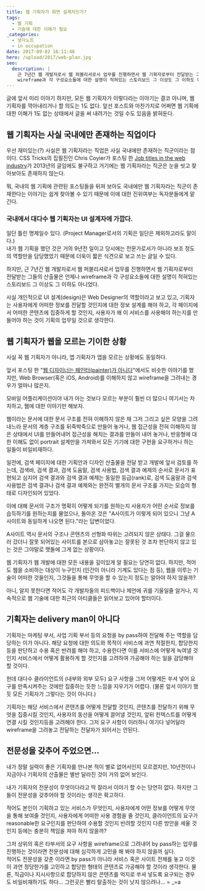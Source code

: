 ```yaml
---
title: 웹 기획자가 화면 설계자인가?
tags:
  - 웹 기획
  - 기술에 대한 이해가 필요
_categories:
  - 생각노트
  - in occupation
date: 2017-09-02 16:11:48
hero: /upload/2017/web-plan.jpg
seo:
  description: |
    근 7년간 웹 개발자로서 웹 퍼블리셔로서 업무를 진행하면서 웹 기획자로부터 전달받는 그들의 산출물은 언제나
    wireframe과 각 구성요소들에 대한 설명이 적혀있는 스토리보드 그 이상도 그 이하도 아니었다.
---
```



글에 앞서 미리 이야기 하지만, 모든 웹 기획자가 이렇다라는 이야기는 결코 아니며, 웹 기획자를
깍아내리거나 할 의도는 1도 없다. 앞선 포스트와 마찬가지로 어쩌면 웹 기획에 대한 이해가 1도 없는
상태에서 글을 써 내려가는 것일 수도 있음을 밝혀둔다.

## 웹 기획자는 사실 국내에만 존재하는 직업이다

우선 재미있는(?) 사실은 웹 기획자라는 직업은 사실 국내에만 존재하는 직군이라는 점이다.
CSS Tricks의 집필진인 Chris Coyier가 포스팅 한 [Job titles in the web industry](https://css-tricks.com/job-titles-in-the-web-industry/)가
2013년의 글임에도 불구하고 거기에는 웹 기획자라는 직군은 눈을 씻고 찾아보아도 존재하지 않는다.

뭐, 국내의 웹 기획에 관련된 포스팅들을 뒤져 보아도 국내에만 웹 기획자라는 직군이 존재한다는
이야기는 쉽게 찾아볼 수 있기 때문에 이에 대한 진위여부는 독자분들에게 맡긴다.

### 국내에서 대다수 웹 기획자는 UI 설계자에 가깝다.

일단 틀린 명제일수 있다. (Project Manager로서의 기획은 일단은 제외하고라도 말이다.) <br>
내가 웹 기획을 했던 것은 거의 9년전 일이고 당시에는 전문가로서가 아니라 보조 정도의 역할만을 담당했었기
때문에 더욱이 짧은 식견으로 보고 쓰는 글일 수 있다.

하지만, 근 7년간 웹 개발자로서 웹 퍼블리셔로서 업무를 진행하면서 웹 기획자로부터 전달받는 그들의
산출물은 언제나 wireframe과 각 구성요소들에 대한 설명이 적혀있는 스토리보드 그 이상도 그
이하도 아니었다.

사실 개인적으로 UI 설계(design)은 Web Designer의 역할이라고 보고 있고, 기획자는 사용자에게 어떠한
정보를 전달할 것인지에 대한 정보 설계를 해야 하고, 각 페이지에서 어떠한 콘텐츠에 집중하게 할 것인지,
사용자가 왜 이 서비스를 사용해야 하는지를 만들어야 하는 것이 기획의 업무일 것으로 생각한다.

## 웹 기획자가 웹을 모르는 기이한 상황

사실 꼭 웹 기획자가 아니라, 앱 기획자가 앱을 모르는 상황에도 동일하다.

앞서 포스팅 한 "[웹 디자이너는 페인터(painter)가 아니다](https://mulder21c.github.io/2017/08/18/designer-is-not-painter/)"에서도
비슷한 이야기를 했지만, Web Browser(혹은 iOS, Android)를 이해하지 않고 wireframe을 그려내는 경우가 얼마나 많은지.

모바일 어플리케이션이야 내가 아는 것보다 모르는 부분이 훨씬 더 많으니 여기서는 차치하고, 웹에 대한
이야기만 해보자.

웹이라는 문서에 대한 문서 구조를 전혀 이해하지 않은 채 그저 그리고 싶은 모양을 그려내느라 문서의
계층 구조를 뒤죽박죽으로 만들어 놓거나, 웹 접근성을 전혀 이해하지 않은 상태에서 UI를 만들어내어
접근성을 해치는 결과를 만들어 내어 놓거나, 반응형에 대한 이해도 없이 portrait 설계만을 가져와서
모든 기기에 대한 구현을 요구하거나 하는 일들이 비일비재하다.

일전에, 검색 페이지에 대한 기획안과 디자인 산출물을 전달 받고 개발에 앞서 검토를 하는데,
검색바, 검색 결과, 검색 도움말, 검색 사용법, 검색 결과 예제의 순서로 문서가 표현되고 심지어 검색 결과와
검색 결과  예제는 동일한 등급(rank)로, 검색 도움말과 검색 사용법은 검색 결과나 검색 결과 예제와는
완전히 별개의 문서 구조를 가지는 모습의 형태로 디자인되어 있었다.

이에 대해 문서의 구조가 명확히 어떻게 되기를 원하는지 사용자가 어떤 순서로 정보를 습득하기를 원하는지를
물었으나, 돌아온 것은 "A사이트가 이렇게 되어 있으니 그냥 A사이트와 동일하게 나오면 된다."라는 답변이었다.

A사이트 역시 문서의 구조나 콘텐츠의 선형화 따위는 고려되지 않은 상태다. 그걸 물으러 갔더니 잘못 되어있는
사이트를 본으로 삼아놓고는 잘못된 것 조차 판단하지 않고 있는 것은 그야말로 맷돌에 그게 없는 상황이다.

웹 기획자가 웹 개발에 대한 모든 내용을 깊이있게 알 필요는 당연히 없다. 하지만, 적어도 웹을 소비하는
대상이 누구인지 (인간이 아니라 기계도 있다는 점 등), 웹을 이루는 기술이 어떠한 것들인지, 그것들을
통해 무엇을 할 수 있는지 정도는 알아야 하지 않을까?

아니, 알지 못한다면 적어도 각 개발자들의 피드백이나 제언에 귀를 기울일줄 알거나, 지속적으로 웹 기술에
대한 최근의 아티클들은 읽어보고 있어야 할터이다.

## 기획자는 delivery man이 아니다

기획자는 마케팅 부서, 사업 기획 부서 등의 요청을 by pass하여 전달해 주는 역할을 담당하는 이가 아니다.
해당 요청에 대한 의도와 목적이 서비스에 과연 적절한지, 합당한지등을 판단하고 수용 혹은 반려를 해야 하고,
수용한다면 이를 서비스에 어떻게 녹여낼 것인지 서비스에서 어떻게 활용하게 할 것인지를 고려하여 가공해야
하는 일을 감당해야 할 것이다.

헌데 대다수 클라이언트의 (내부와 외부 모두) 요구 사항을 그저 어떻게든 쑤셔 넣어 요구를 만족시켜주는
것에만 집중하는 듯한 느낌을 지우기가 어렵다. (물론 앞서 이야기 했듯 모든 기획자가 그렇다는 것이 아니다.)

기획자는 해당 서비스에서 콘텐츠를 어떻게 전달할 것인지, 콘텐츠를 전달하기 위해 무엇을 집중시킬 것인지,
사용자의 동선을 어떻게 끌어낼 것인지, 앞뒤 컨텍스트를 어떻게 연결 시킬 것인지등을 고려해야 한다. 그저
요구 사항이 이러하니 여기다 넣어달라 wireframe을 그려놓고 전달하는 전달자가 되어서는 안된다.


## 전문성을 갖추어 주었으면...

내가 정말 실력이 좋은 기획자를 만나본 적이 별로 없어서인지 모르겠지만, 10년전이나 지금이나 기획자의
산출물은 별반 달라진 것이 거의 없어 보인다.

내가 기획자의 전문성이 무엇이다라고 딱 잘라서 이야기 할 수는 당연히 없다. 하지만 그들이 전문성을
갖추어야 할 것이라는 생각은 확고하다.

적어도 본인이 기획하고 있는 서비스가 무엇인지, 사용자에게 어떤 정보를 어떻게 무엇을 통해 보여줄 것인지,
사용자에게 어떠한 사용 경험을 줄 것인지, 클라이언트의 요구가 reasonable한 요구인지를 판단하여 수용할
것인지 반려할 것인지 다른 방안을 세울 것인지 등에는 충분히 책임을 져야 하지 않을까?

그저 상위의 혹은 타부서의 요구 사항을 wireframe으로 그려내어 by pass하는 업무를 진행하는 것이라면
전문성에 대해 심각하게 고민을 해 봐야 하지 않을까 싶다. <br>
적어도 전문성을 갖춘 이라면 by pass가 아니라 서비스 혹은 사이트 전체를 놓고 이것이 과연 정당한가를
고민하고 합당한 형태의 콘텐츠로 가공해야 할 것이라 생각한다. 물론, 직급이나 지시사항으로 합당하지
않은 콘텐츠를 억지로 쑤셔 넣도록 요구되는 경우도 비일비재하기도 하다... 그런곳은 빨리 탈출하는 것이
낫지 않으려나... = _=a
